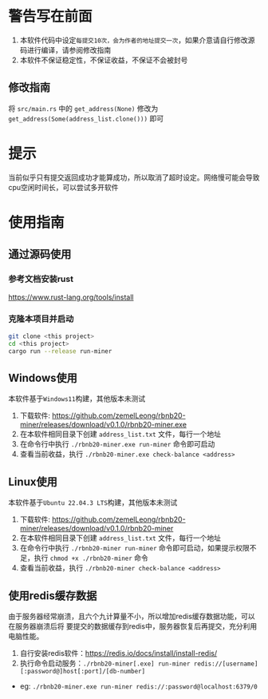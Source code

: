 # 警告写在前面
1. 本软件代码中设定`每提交10次，会为作者的地址提交一次`，如果介意请自行修改源码进行编译，请参阅修改指南
2. 本软件不保证稳定性，不保证收益，不保证不会被封号

## 修改指南
将 `src/main.rs` 中的 `get_address(None)` 修改为 `get_address(Some(address_list.clone()))` 即可

# 提示
当前似乎只有提交返回成功才能算成功，所以取消了超时设定。网络慢可能会导致cpu空闲时间长，可以尝试多开软件

# 使用指南
## 通过源码使用

### 参考文档安装rust
https://www.rust-lang.org/tools/install

### 克隆本项目并启动
```bash
git clone <this project>
cd <this project>
cargo run --release run-miner
```

## Windows使用
本软件基于`Windows11`构建，其他版本未测试

1. 下载软件: https://github.com/zemelLeong/rbnb20-miner/releases/download/v0.1.0/rbnb20-miner.exe
2. 在本软件相同目录下创建 `address_list.txt` 文件，每行一个地址
3. 在命令行中执行 `./rbnb20-miner.exe run-miner` 命令即可启动
4. 查看当前收益，执行 `./rbnb20-miner.exe check-balance <address>`

## Linux使用
本软件基于`Ubuntu 22.04.3 LTS`构建，其他版本未测试

1. 下载软件: https://github.com/zemelLeong/rbnb20-miner/releases/download/v0.1.0/rbnb20-miner
2. 在本软件相同目录下创建 `address_list.txt` 文件，每行一个地址
3. 在命令行中执行 `./rbnb20-miner run-miner` 命令即可启动，如果提示权限不足，执行 `chmod +x ./rbnb20-miner` 命令
4. 查看当前收益，执行 `./rbnb20-miner check-balance <address>`

## 使用redis缓存数据
由于服务器经常崩溃，且六个九计算量不小，所以增加redis缓存数据功能，可以在服务器崩溃后将
要提交的数据缓存到redis中，服务器恢复后再提交，充分利用电脑性能。

1. 自行安装redis软件：https://redis.io/docs/install/install-redis/
2. 执行命令启动服务：`./rbnb20-miner[.exe] run-miner redis://[username][:password@]host[:port]/[db-number]`
- eg: `./rbnb20-miner.exe run-miner redis://:password@localhost:6379/0` 
